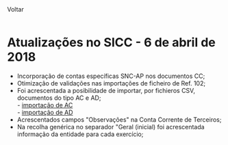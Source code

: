 <div style="width:100%; height:30px"><span onclick="loadMdDoc('atualizacoes', ['btnMenu'],'', null)" class="voltar">Voltar</span></div>

# Atualizações no SICC - 6 de abril de 2018

- Incorporação de contas específicas SNC-AP nos documentos CC;
- Otimização de validações nas importações de ficheiro de Ref. 102;
- Foi acrescentada a posibilidade de importar, por fichieros CSV, documentos do tipo AC e AD;
        </br>- <a href="https://spmssicc.github.io/pages/?doc=ciclo_despesa&anchor=71-importa%C3%A7%C3%A3o-de-ac" target="_blank"> importação de AC</a>
          </br>- <a href="https://spmssicc.github.io/pages/?doc=ciclo_receita&anchor=71-importa%C3%A7%C3%A3o-de-ad" target="_blank"> importação de AD</a>
- Acrescentados campos "Observações" na Conta Corrente de Terceiros;
- Na recolha genérica no separador "Geral (inicial) foi acrescentada informação da entidade para cada exercício;
